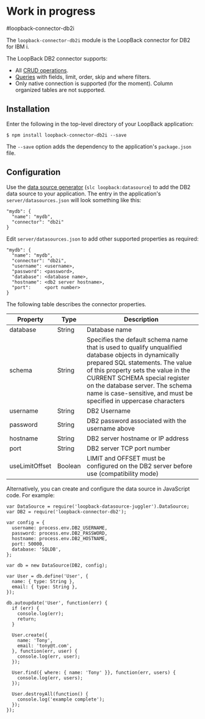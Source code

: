 # Work in progress

#loopback-connector-db2i

The `loopback-connector-db2i` module is the LoopBack connector for DB2 for IBM i.

The LoopBack DB2 connector supports:

- All [CRUD operations](https://docs.strongloop.com/display/LB/Creating%2C+updating%2C+and+deleting+data).
- [Queries](https://docs.strongloop.com/display/LB/Querying+data) with fields, limit, order, skip and where filters.
- Only native connection is supported (for the moment). Column organized tables are not supported.

## Installation

Enter the following in the top-level directory of your LoopBack application:

```
$ npm install loopback-connector-db2i --save
```

The `--save` option adds the dependency to the application's `package.json` file.

## Configuration

Use the [data source generator](https://docs.strongloop.com/display/LB/Data+source+generator) (`slc loopback:datasource`) to add the DB2 data source to your application.
The entry in the application's `server/datasources.json` will look something like this:

```
"mydb": {
  "name": "mydb",
  "connector": "db2i"
}
```

Edit `server/datasources.json` to add other supported properties as required:

```
"mydb": {
  "name": "mydb",
  "connector": "db2i",
  "username": <username>,
  "password": <password>,
  "database": <database name>,
  "hostname": <db2 server hostname>,
  "port":     <port number>
}
```

The following table describes the connector properties.

Property       | Type    | Description
---------------| --------| --------
database       | String  | Database name
schema         | String  | Specifies the default schema name that is used to qualify unqualified database objects in dynamically prepared SQL statements. The value of this property sets the value in the CURRENT SCHEMA special register on the database server. The schema name is case-sensitive, and must be specified in uppercase characters
username       | String  | DB2 Username
password       | String  | DB2 password associated with the username above
hostname       | String  | DB2 server hostname or IP address
port           | String  | DB2 server TCP port number
useLimitOffset | Boolean | LIMIT and OFFSET must be configured on the DB2 server before use (compatibility mode)

Alternatively, you can create and configure the data source in JavaScript code.
For example:

```
var DataSource = require('loopback-datasource-juggler').DataSource;
var DB2 = require('loopback-connector-db2');

var config = {
  username: process.env.DB2_USERNAME,
  password: process.env.DB2_PASSWORD,
  hostname: process.env.DB2_HOSTNAME,
  port: 50000,
  database: 'SQLDB',
};

var db = new DataSource(DB2, config);

var User = db.define('User', {
  name: { type: String },
  email: { type: String },
});

db.autoupdate('User', function(err) {
  if (err) {
    console.log(err);
    return;
  }

  User.create({
    name: 'Tony',
    email: 'tony@t.com',
  }, function(err, user) {
    console.log(err, user);
  });

  User.find({ where: { name: 'Tony' }}, function(err, users) {
    console.log(err, users);
  });

  User.destroyAll(function() {
    console.log('example complete');
  });
});
```
